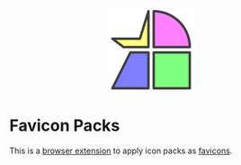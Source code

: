 <p align="center">
  <img
    height="30%"
    width="30%"
    src="img/logo.svg"
    alt="Favicon Packs logo"
    title="Favicon Packs logo"
  />
</p>

# Favicon Packs

This is a [browser extension](https://en.wikipedia.org/wiki/Browser_extension) to apply icon packs as [favicons](https://en.wikipedia.org/wiki/Favicon).
